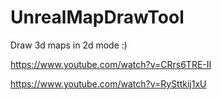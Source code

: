 # UnrealMapDrawTool
Draw 3d maps in 2d mode :)


https://www.youtube.com/watch?v=CRrs6TRE-II

https://www.youtube.com/watch?v=RySttkij1xU
